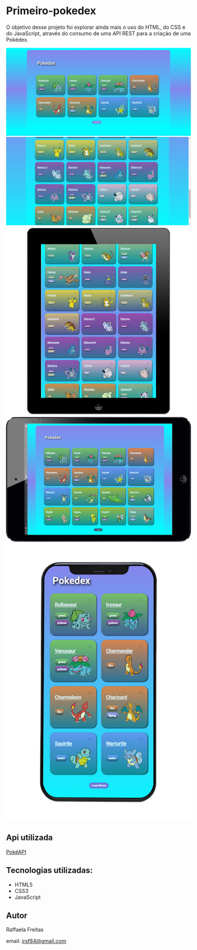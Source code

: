 # Primeiro-pokedex
O objetivo desse projeto foi explorar ainda mais o uso do HTML, do CSS e do JavaScript, através do consumo de uma API REST para a criação de uma Pokédex.

![](https://github.com/Raffafe/Primeiro-pokedex/blob/269e01bdedc8ef944bd4962a915b58e790c255cf/assets/imagem/computador.png?w=50)
![](https://github.com/Raffafe/Primeiro-pokedex/blob/6a5e4592a40dc2b97bfe20c78b27c0d1c8ed6e2a/assets/imagem/computador-2.png)
![](https://github.com/Raffafe/Primeiro-pokedex/blob/6a5e4592a40dc2b97bfe20c78b27c0d1c8ed6e2a/assets/imagem/tablet-2-img.png)
![](https://github.com/Raffafe/Primeiro-pokedex/blob/6a5e4592a40dc2b97bfe20c78b27c0d1c8ed6e2a/assets/imagem/tablet-img.png)
![](https://github.com/Raffafe/Primeiro-pokedex/blob/6e2c505c46d6201d7358675f057edb87f4122a7d/assets/imagem/telemovel-2-img.png)

## Api utilizada 
[PokéAPI](https://pokeapi.co/)
## Tecnologias utilizadas:
- HTML5
- CSS3
- JavaScript

## Autor 
Raffaela Freitas

email: irsf84@gmail.com
